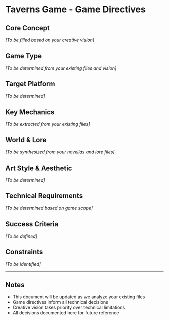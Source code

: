 # Taverns Game - Game Directives

## Core Concept
*[To be filled based on your creative vision]*

## Game Type
*[To be determined from your existing files and vision]*

## Target Platform
*[To be determined]*

## Key Mechanics
*[To be extracted from your existing files]*

## World & Lore
*[To be synthesized from your novellas and lore files]*

## Art Style & Aesthetic
*[To be determined]*

## Technical Requirements
*[To be determined based on game scope]*

## Success Criteria
*[To be defined]*

## Constraints
*[To be identified]*

---

## Notes
- This document will be updated as we analyze your existing files
- Game directives inform all technical decisions
- Creative vision takes priority over technical limitations
- All decisions documented here for future reference 